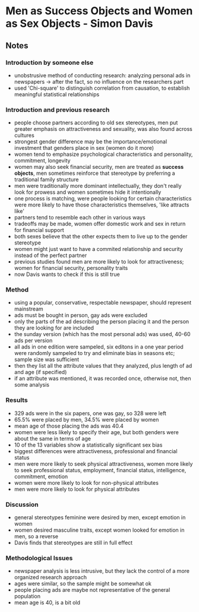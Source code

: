 # Men as Success Objects and Women as Sex Objects - Simon Davis

## Notes

### Introduction by someone else

- unobstrusive method of conducting research: analyzing personal ads in
  newspapers -> after the fact, so no influence on the researchers part
- used 'Chi-square' to distinguish correlation from causation, to establish
  meaningful statistical relationships

### Introduction and previous research

- people choose partners according to old sex stereotypes, men put greater
  emphasis on attractiveness and sexuality, was also found across cultures
- strongest gender difference may be the importance/emotional investment that
  genders place in sex (women do it more)
- women tend to emphasize psychological characteristics and personality,
  commitment, longevity
- women may also seek financial security, men are treated as __success
  objects__, men sometimes reinforce that stereotype by preferring
  a traditional family structure
- men were traditionally more dominant intellectually, they don't really look
  for prowess and women sometimes hide it intentionally
- one process is matching, were people looking for certain characteristics were
  more likely to have those characteristics themselves, 'like attracts like'
- partners tend to resemble each other in various ways
- tradeoffs may be made, women offer domestic work and sex in return for
  financial support
- both sexes believe that the other expects them to live up to the gender
  stereotype
- women might just want to have a commited relationship and security instead of
  the perfect partner
- previous studies found men are more likely to look for attractiveness; women
  for financial security, personality traits
- now Davis wants to check if this is still true

### Method

- using a popular, conservative, respectable newspaper, should represent
  mainstream
- ads must be bought in person, gay ads were excluded
- only the parts of the ad describing the person placing it and the person they
  are looking for are included
- the sunday version (which has the most personal ads) was used, 40-60 ads per
  version
- all ads in one edition were sampeled, six editons in a one year period were
  randomly sampeled to try and eliminate bias in seasons etc; sample size was
  sufficient
- then they list all the attribute values that they analyzed, plus length of ad
  and age (if specified)
- if an attribute was mentioned, it was recorded once, otherwise not, then some
  analysis

### Results

- 329 ads were in the six papers, one was gay, so 328 were left
- 65.5% were placed by men, 34.5% were placed by women
- mean age of those placing the ads was 40.4
- women were less likely to specify their age, but both genders were about the
  same in terms of age
- 10 of the 13 variables show a statistically significant sex bias
- biggest differences were attractiveness, professional and financial status
- men were more likely to seek physical attractiveness, women more likely to
  seek professional status, employment, financial status, intelligence,
  commitment, emotion
- women were more likely to look for non-physical attributes
- men were more likely to look for physical attributes

### Discussion

- general stereotypes feminine were desired by men, except emotion in women
- women desired masculine traits, except women looked for emotion in men, so
  a reverse
- Davis finds that stereotypes are still in full effect

### Methodological Issues

- newspaper analysis is less intrusive, but they lack the control of a more
  organized research approach
- ages were similar, so the sample might be somewhat ok
- people placing ads are maybe not representative of the general population
- mean age is 40, is a bit old
